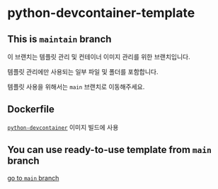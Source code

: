 # python-devcontainer-template

## This is `maintain` branch

이 브랜치는 템플릿 관리 및 컨테이너 이미지 관리를 위한 브랜치입니다.

템플릿 관리에만 사용되는 일부 파일 및 폴더를 포함합니다.

템플릿 사용을 위해서는 `main` 브랜치로 이동해주세요.

## Dockerfile

[`python-devcontainer`](https://github.com/AI-Data-System-EH/python-devcontainer-template/pkgs/container/python-devcontainer) 이미지 빌드에 사용

## You can use ready-to-use template from `main` branch

[go to `main` branch](https://github.com/AI-Data-System-EH/python-devcontainer-template/tree/main)
